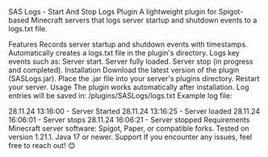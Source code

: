 SAS Logs - Start And Stop Logs Plugin
A lightweight plugin for Spigot-based Minecraft servers that logs server startup and shutdown events to a logs.txt file.

Features
Records server startup and shutdown events with timestamps.
Automatically creates a logs.txt file in the plugin's directory.
Logs key events such as:
Server start.
Server fully loaded.
Server stop (in progress and completed).
Installation
Download the latest version of the plugin (SASLogs.jar).
Place the .jar file into your server's plugins directory.
Restart your server.
Usage
The plugin works automatically after installation.
Log entries will be saved in:
/plugins/SASLogs/logs.txt
Example log file:

28.11.24 13:16:00 - Server Started
28.11.24 13:16:25 - Server loaded
28.11.24 16:06:01 - Server stops
28.11.24 16:06:21 - Server stopped
Requirements
Minecraft server software:
Spigot, Paper, or compatible forks.
Tested on version 1.21.1.
Java 17 or newer.
Support
If you encounter any issues, feel free to reach out! 😊
